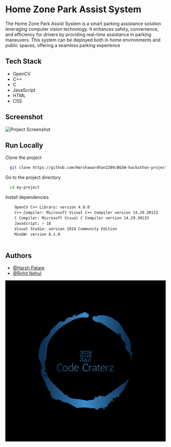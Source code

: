 
# Home Zone Park Assist System

The Home Zone Park Assist System is a smart parking assistance solution leveraging computer vision technology. It enhances safety, convenience, and efficiency for drivers by providing real-time assistance in parking maneuvers. This system can be deployed both in home environments and public spaces, offering a seamless parking experience


## Tech Stack

- OpenCV
- C++
- C
- JavaScript
- HTML
- CSS

## Screenshot

![Project Screenshot](screenshot.png)


## Run Locally

Clone the project

```bash
  git clone https://github.com/Harshawardhan2209/BGSW-hackathon-project-Home-Zone-Park-Assist
```

Go to the project directory

```bash
  cd my-project
```

Install dependencies

```bash
    OpenCV C++ Library: version 4.9.0
    C++ Compiler: Microsoft Visual C++ Compiler version 14.29.30133
    C Compiler: Microsoft Visual C Compiler version 14.29.30133
    JavaScript: > 18
    Visual Studio: version 2019 Community Edition
    MinGW: version 8.1.0
  
```

## Authors

- [@Harsh Patare](https://www.github.com/Harshawardhan2209)
- [@Rohit Nehul](https://github.com/rohit04nehul)


![Logo](logo.png)












    
